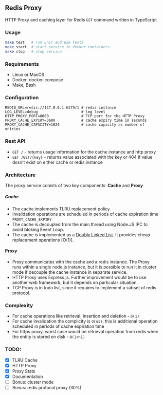 ## Redis Proxy
HTTP Proxy and caching layer for Redis `GET` command written in TypeScript

### Usage
```bash
make test   # run unit and e2e tests
make start  # start service in docker containers
make stop   # stop service
```

### Requirements
- Linux or MacOS
- Docker, docker-compose
- Make, Bash

### Configuration
```
REDIS_URL=redis://127.0.0.1:6379/1 # redis instance
LOG_LEVEL=debug                    # log level
HTTP_PROXY_PORT=8080               # TCP port for the HTTP Proxy
PROXY_CACHE_EXPIRY=3600            # cache expiry time in seconds
PROXY_CACHE_CAPACITY=1024          # cache capacity as number of entries
```

### Rest API
- `GET /` - returns usage information for the cache instance and http proxy
- `GET /GET/{key}` - returns value associated with the key or 404 if value  dosn't exist on either cache or redis instance


### Architecture
The proxy service conists of two key components: **Cache** and **Proxy**

##### Cache
- The cache implements TLRU replacement policy. 
- Invalidation operations are scheduled in periods of cache expiration time `PROXY_CACHE_EXPIRY`
- The cache is decoupled from the main thread using Node.JS IPC to avoid bloking Event Loop.
- The cache is implemented as a [Doubly Linked List](https://en.wikipedia.org/wiki/Doubly_linked_list). It provides cheap replacement operations [O(1)].

#### Proxy
- Proxy communicates with the cache and a redis instance. The Proxy runs within a single node.js instance, but it is possible to run it in cluster mode if decouple the cache instance in separate service.
- HTTP Proxy uses Express.js. Further improvement would be to use another web framework, but it depends on particular situation.
- TCP Proxy is in todo list, since it requires to implement a subset of redis protocol.

### Complexity
- For cache operations like retrieval, insertion and deletion - `O(1)`
- For cache invalidation the complicity is `O(n1)`, this is additional operation scheduled in periods of cache expiration time
- For https proxy, worst case would be retrieval operation from redis when the entity is stored on disk - `O(1+n1)`


### TODO:
- [x] TLRU Cache
- [X] HTTP Proxy
- [X] Proxy Stats
- [X] Documentation
- [ ] Bonus: cluster mode 
- [ ] Bonus: redis protocol proxy (30%)
